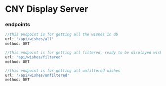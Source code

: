 # CNY Display Server

### endpoints

```javascript
//this endpoint is for getting all the wishes in db
url: '/api/wishes/all'
method: GET
```

```javascript
//this endpoint is for getting all filtered, ready to be displayed wishes
url: 'api/wishes/filtered'
method: GET
```

```javascript
//this endpoint is for getting all unfiltered wishes
url: '/api/wishes/unfiltered'
method: GET
```
